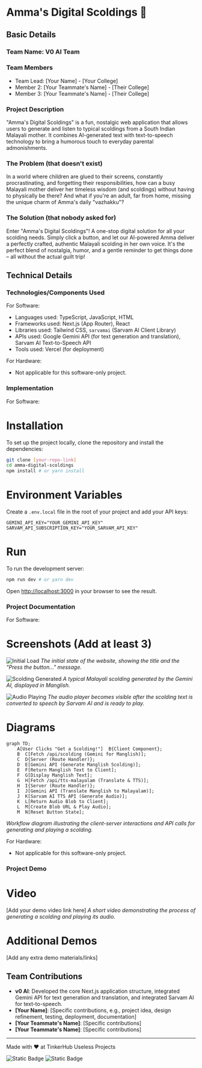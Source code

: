 # Amma's Digital Scoldings 🎯

## Basic Details
### Team Name: V0 AI Team

### Team Members
- Team Lead: [Your Name] - [Your College]
- Member 2: [Your Teammate's Name] - [Their College]
- Member 3: [Your Teammate's Name] - [Their College]

### Project Description
"Amma's Digital Scoldings" is a fun, nostalgic web application that allows users to generate and listen to typical scoldings from a South Indian Malayali mother. It combines AI-generated text with text-to-speech technology to bring a humorous touch to everyday parental admonishments.

### The Problem (that doesn't exist)
In a world where children are glued to their screens, constantly procrastinating, and forgetting their responsibilities, how can a busy Malayali mother deliver her timeless wisdom (and scoldings) without having to physically be there? And what if you're an adult, far from home, missing the unique charm of Amma's daily "vazhakku"?

### The Solution (that nobody asked for)
Enter "Amma's Digital Scoldings"! A one-stop digital solution for all your scolding needs. Simply click a button, and let our AI-powered Amma deliver a perfectly crafted, authentic Malayali scolding in her own voice. It's the perfect blend of nostalgia, humor, and a gentle reminder to get things done – all without the actual guilt trip!

## Technical Details
### Technologies/Components Used
For Software:
- Languages used: TypeScript, JavaScript, HTML
- Frameworks used: Next.js (App Router), React
- Libraries used: Tailwind CSS, `sarvamai` (Sarvam AI Client Library)
- APIs used: Google Gemini API (for text generation and translation), Sarvam AI Text-to-Speech API
- Tools used: Vercel (for deployment)

For Hardware:
- Not applicable for this software-only project.

### Implementation
For Software:
# Installation
To set up the project locally, clone the repository and install the dependencies:

```bash
git clone [your-repo-link]
cd amma-digital-scoldings
npm install # or yarn install
```

# Environment Variables
Create a `.env.local` file in the root of your project and add your API keys:

```
GEMINI_API_KEY="YOUR_GEMINI_API_KEY"
SARVAM_API_SUBSCRIPTION_KEY="YOUR_SARVAM_API_KEY"
```

# Run
To run the development server:

```bash
npm run dev # or yarn dev
```

Open [http://localhost:3000](http://localhost:3000) in your browser to see the result.

### Project Documentation
For Software:

# Screenshots (Add at least 3)
![Initial Load](public/screenshots/initial-load.png?height=600&width=800&query=Amma%27s%20Digital%20Scoldings%20website%20on%20initial%20load%20with%20placeholder%20text)
*The initial state of the website, showing the title and the "Press the button..." message.*

![Scolding Generated](public/screenshots/scolding-generated.png?height=600&width=800&query=Amma%27s%20Digital%20Scoldings%20website%20with%20a%20Malayalam%20scolding%20text%20displayed)
*A typical Malayali scolding generated by the Gemini AI, displayed in Manglish.*

![Audio Playing](public/screenshots/audio-playing.png?height=600&width=800&query=Amma%27s%20Digital%20Scoldings%20website%20with%20audio%20player%20visible%20and%20playing%20scolding)
*The audio player becomes visible after the scolding text is converted to speech by Sarvam AI and is ready to play.*

# Diagrams
```mermaid title="Amma's Digital Scoldings Workflow" type="diagram"
graph TD;
    A[User Clicks "Get a Scolding!"]  B{Client Component};
    B  C[Fetch /api/scolding (Gemini for Manglish)];
    C  D{Server (Route Handler)};
    D  E[Gemini API (Generate Manglish Scolding)];
    E  F[Return Manglish Text to Client];
    F  G[Display Manglish Text];
    G  H[Fetch /api/tts-malayalam (Translate & TTS)];
    H  I{Server (Route Handler)};
    I  J[Gemini API (Translate Manglish to Malayalam)];
    J  K[Sarvam AI TTS API (Generate Audio)];
    K  L[Return Audio Blob to Client];
    L  M[Create Blob URL & Play Audio];
    M  N[Reset Button State];
```
*Workflow diagram illustrating the client-server interactions and API calls for generating and playing a scolding.*

For Hardware:
- Not applicable for this software-only project.

### Project Demo
# Video
[Add your demo video link here]
*A short video demonstrating the process of generating a scolding and playing its audio.*

# Additional Demos
[Add any extra demo materials/links]

## Team Contributions
- **v0 AI**: Developed the core Next.js application structure, integrated Gemini API for text generation and translation, and integrated Sarvam AI for text-to-speech.
- **[Your Name]**: [Specific contributions, e.g., project idea, design refinement, testing, deployment, documentation]
- **[Your Teammate's Name]**: [Specific contributions]
- **[Your Teammate's Name]**: [Specific contributions]

---
Made with ❤️ at TinkerHub Useless Projects 

![Static Badge](https://img.shields.io/badge/TinkerHub-24?color=%23000000&link=https%3A%2F%2Fwww.tinkerhub.org%2F)
![Static Badge](https://img.shields.io/badge/UselessProjects--25-25?link=https%3A%2F%2Fwww.tinkerhub.org%2Fevents%2FQ2Q1TQKX6Q%2FUseless%2520Projects)

